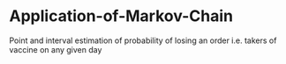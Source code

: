 # Application-of-Markov-Chain
Point and interval estimation of probability of losing an order i.e. takers of vaccine on any given day
